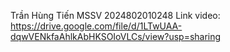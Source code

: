 Trần Hùng Tiến MSSV 2024802010248
Link video: https://drive.google.com/file/d/1LTwUAA-dqwVENkfaAhlkAbHKSOIoVLCs/view?usp=sharing
